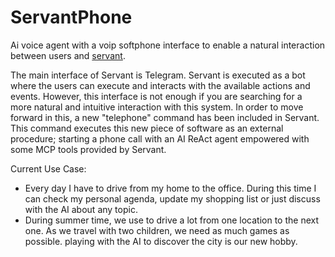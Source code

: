 # ServantPhone
Ai voice agent with a voip softphone interface to enable a natural interaction between users and [servant](https://github.com/ucpdh23/servant).

The main interface of Servant is Telegram. Servant is executed as a bot where the users can execute and interacts with the available actions and events.
However, this interface is not enough if you are searching for a more natural and intuitive interaction with this system. In order to move forward in this, a new "telephone" command has been included in Servant. This command executes this new piece of software as an external procedure; starting a phone call with an AI ReAct agent empowered with some MCP tools provided by Servant.

Current Use Case:
- Every day I have to drive from my home to the office. During this time I can check my personal agenda, update my shopping list or just discuss with the AI about any topic.
- During summer time, we use to drive a lot from one location to the next one. As we travel with two children, we need as much games as possible. playing with the AI to discover the city is our new hobby. 
